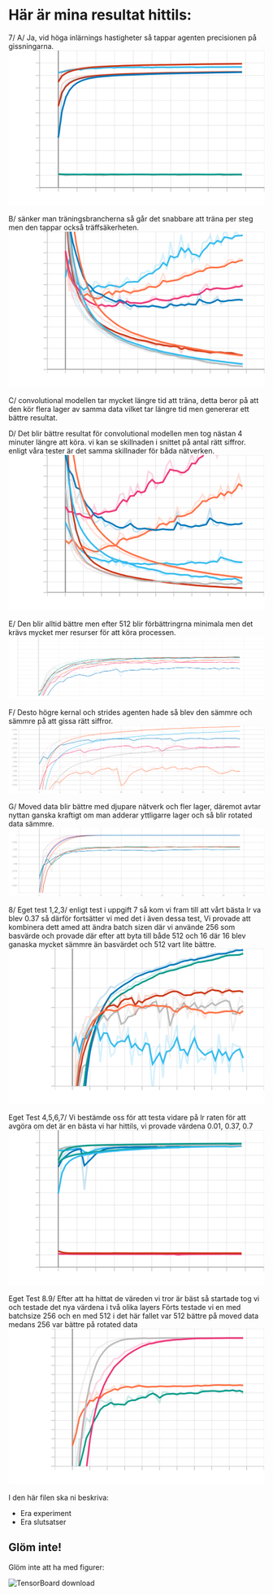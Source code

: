 # Här är mina resultat hittils:
7/
A/ Ja, vid höga inlärnings hastigheter så tappar agenten precisionen på gissningarna.
![Fråga A](fig/Bild1.svg "Värdena på graferna är 3, 0.37, 0.01") 

B/ sänker man träningsbrancherna så går det snabbare att träna per steg men den tappar också träffsäkerheten.
![Fråga B](fig/Bild2.svg "Värdena på grafen går mellan 256, 128, 64, och 32")

C/ convolutional modellen tar mycket längre tid att träna, detta beror på att den kör flera lager av samma data vilket tar längre tid men genererar ett bättre resultat.

D/ Det blir bättre resultat för convolutional modellen men tog nästan 4 minuter längre att köra. vi kan se skillnaden i snittet på antal rätt siffror.
enligt våra tester är det samma skillnader för båda nätverken.
![Fråga D](fig/Bild4.svg "Värdena på grafen går mellan non convolutional batch size 256, 32 och convolutional, 256, 32")

E/ Den blir alltid bättre men efter 512 blir förbättringrna minimala men det krävs mycket mer resurser för att köra processen.
![Fråga E](fig/Bild5.svg "Värdena på grafen går mellan 32, 64, 256, 512, 1024, 2048")

F/ Desto högre kernal och strides agenten hade så blev den sämmre och sämmre på att gissa rätt siffror.
![Fråga F](fig/Bild6.svg "Värdena på grafen går mellan (8,8 1,1), (16,16 2,2), (24,24 4,4)")

G/ Moved data blir bättre med djupare nätverk och fler lager, däremot avtar nyttan ganska kraftigt om man adderar yttligarre lager
och så blir rotated data sämmre.
![Fråga G](fig/Bild7.svg "Värdena på grafen har 1, 2 eller 3 lager")

8/
Eget test 1,2,3/
enligt test i uppgift 7 så kom vi fram till att vårt bästa lr va blev 0.37 så därför fortsätter vi med det i även dessa test, Vi provade att kombinera dett amed att ändra batch sizen där vi använde 256 som basvärde och provade där efter att byta till  både 512 och 16 där 16 blev ganaska mycket sämmre än basvärdet och 512 vart lite bättre.
![Fråga 8](fig/Bild8.svg "Eget test 1,2,3")

Eget Test 4,5,6,7/
Vi bestämde oss för att testa vidare på lr raten för att avgöra om det är en bästa vi har hittils, vi provade värdena 0.01, 0.37, 0.7
![Fråga 8](fig/Bild9.svg "Eget test 4,5,6,7")

Eget Test 8.9/
Efter att ha hittat de väreden vi tror är bäst så startade tog vi och testade det nya värdena i två olika layers Förts testade vi en med batchsize 256 och en med 512 i det här fallet var 512 bättre på moved data medans 256 var bättre på rotated data
![Fråga 8](fig/Bild10.svg "Eget test 8,9")





I den här filen ska ni beskriva:
- Era experiment
- Era slutsatser

## Glöm inte!

Glöm inte att ha med figurer:

![TensorBoard download](fig/TensorBoardDownload.png "Glöm inte att kryssa i 'Show data download links' så att ni kan ladda ner era filer.")
